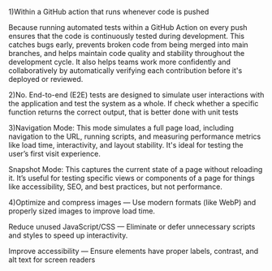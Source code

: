 1)Within a GitHub action that runs whenever code is pushed


Because running automated tests within a GitHub Action on every push ensures that the code is continuously tested during development. This catches bugs early, prevents broken code from being merged into main branches, and helps maintain code quality and stability throughout the development cycle. It also helps teams work more confidently and collaboratively by automatically verifying each contribution before it's deployed or reviewed.

2)No. End-to-end (E2E) tests are designed to simulate user interactions with the application and test the system as a whole. If check whether a specific function returns the correct output, that is better done with unit tests

3)Navigation Mode: This mode simulates a full page load, including navigation to the URL, running scripts, and measuring performance metrics like load time, interactivity, and layout stability. It's ideal for testing the user’s first visit experience.

Snapshot Mode: This captures the current state of a page without reloading it. It’s useful for testing specific views or components of a page for things like accessibility, SEO, and best practices, but not performance.

4)Optimize and compress images — Use modern formats (like WebP) and properly sized images to improve load time.

Reduce unused JavaScript/CSS — Eliminate or defer unnecessary scripts and styles to speed up interactivity.

Improve accessibility — Ensure elements have proper labels, contrast, and alt text for screen readers
